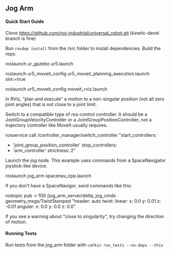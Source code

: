 ## Jog Arm

#### Quick Start Guide

Clone https://github.com/ros-industrial/universal_robot.git        (kinetic-devel branch is fine)

Run `rosdep install` from the /src folder to install dependencies. Build the repo.

  roslaunch ur_gazebo ur5.launch

  roslaunch ur5_moveit_config ur5_moveit_planning_execution.launch sim:=true

  roslaunch ur5_moveit_config moveit_rviz.launch

In RViz, "plan and execute" a motion to a non-singular position (not all zero joint angles) that is not close to a joint limit.

Switch to a compatible type of ros-control controller. It should be a JointGroupVelocityController or a JointGroupPositionController, not a trajectory controller like MoveIt usually requires.

rosservice call /controller_manager/switch_controller "start_controllers:
- 'joint_group_position_controller'
stop_controllers:
- 'arm_controller'
strictness: 2"

Launch the jog node. This example uses commands from a SpaceNavigator joystick-like device.

roslaunch jog_arm spacenav_cpp.launch

If you don't have a SpaceNavigor, send commands like this:

rostopic pub -r 100 /jog_arm_server/delta_jog_cmds geometry_msgs/TwistStamped "header: auto
twist:
  linear:
    x: 0.0
    y: 0.01
    z: -0.01
  angular:
    x: 0.0
    y: 0.0
    z: 0.0"

If you see a warning about "close to singularity", try changing the direction of motion.

#### Running Tests

Run tests from the jog\_arm folder with `catkin run_tests --no-deps --this`

